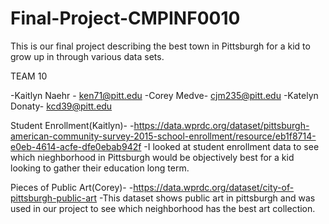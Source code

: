 # Final-Project-CMPINF0010
This is our final project describing the best town in Pittsburgh for a kid to grow up in through various data sets.

TEAM 10

-Kaitlyn Naehr - ken71@pitt.edu
-Corey Medve- cjm235@pitt.edu
-Katelyn Donaty- kcd39@pitt.edu



Student Enrollment(Kaitlyn)-
-https://data.wprdc.org/dataset/pittsburgh-american-community-survey-2015-school-enrollment/resource/eb1f8714-e0eb-4614-acfe-dfe0ebab942f
-I looked at student enrollment data to see which nieghborhood in Pittsburgh would be objectively best for a kid looking to gather their education long term.

Pieces of Public Art(Corey)-
-https://data.wprdc.org/dataset/city-of-pittsburgh-public-art
-This dataset shows public art in pittsburgh and was used in our project to see which neighborhood has the best art collection.
